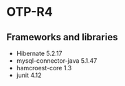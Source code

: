 # OTP-R4

## Frameworks and libraries
- Hibernate 5.2.17
- mysql-connector-java 5.1.47
- hamcroest-core 1.3
- junit 4.12